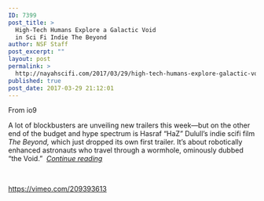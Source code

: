 ```yaml
---
ID: 7399
post_title: >
  High-Tech Humans Explore a Galactic Void
  in Sci Fi Indie The Beyond
author: NSF Staff
post_excerpt: ""
layout: post
permalink: >
  http://nayahscifi.com/2017/03/29/high-tech-humans-explore-galactic-void-sci-fi-indie-beyond/
published: true
post_date: 2017-03-29 21:12:01
---
```

From io9

A lot of blockbusters are unveiling new trailers this week—but on the other end of the budget and hype spectrum is Hasraf “HaZ” Dulull’s indie scifi film <em>The Beyond, </em>which just dropped its own first trailer. It’s about robotically enhanced astronauts who travel through a wormhole, ominously dubbed “the Void.”  <a href="http://io9.gizmodo.com/high-tech-humans-explore-a-galactic-void-in-scifi-indie-1793745222"><em>Continue reading</em></a>

&nbsp;

https://vimeo.com/209393613